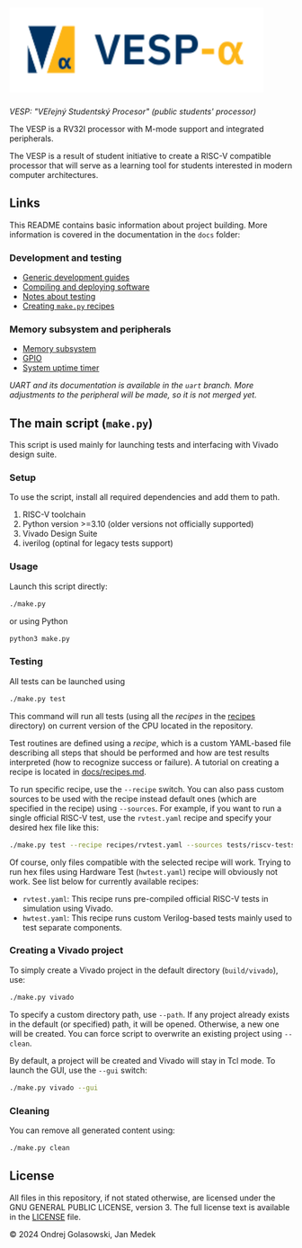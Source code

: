 # <img src="img/vesp_logo_export.svg" alt="VESP logo"  height="150"/>

*VESP: "VEřejný Studentský Procesor" (public students' processor)*

The VESP is a RV32I processor with M-mode support and integrated peripherals.

The VESP is a result of student initiative to create a RISC-V compatible processor that will serve as a learning tool for students interested in modern computer architectures.

## Links
This README contains basic information about project building. More information is covered in the documentation in the `docs` folder:

### Development and testing
- [Generic development guides](docs/development.md)
- [Compiling and deploying software](docs/software.md)
- [Notes about testing](docs/testing.md)
- [Creating `make.py` recipes](docs/recipes.md)

### Memory subsystem and peripherals
- [Memory subsystem](docs/memory_maps.md)
- [GPIO](docs/gpio.md)
- [System uptime timer](docs/millis_timer.md)

*UART and its documentation is available in the `uart` branch. More adjustments to the peripheral will be made, so it is not merged yet.*

## The main script (`make.py`)
This script is used mainly for launching tests and interfacing with Vivado design suite.

### Setup
To use the script, install all required dependencies and add them to path.

1. RISC-V toolchain
2. Python version >=3.10 (older versions not officially supported)
3. Vivado Design Suite
4. iverilog (optinal for legacy tests support)

### Usage

Launch this script directly:
```sh
./make.py
```

or using Python
```sh
python3 make.py
```

### Testing
All tests can be launched using
```sh
./make.py test
```
This command will run all tests (using all the *recipes* in the [recipes](/recipes/) directory) on current version of the CPU located in the repository.

Test routines are defined using a *recipe*, which is a custom YAML-based file describing all steps that should be performed and how are test results interpreted (how to recognize success or failure). A tutorial on creating a recipe is located in [docs/recipes.md](docs/recipes.md). 

To run specific recipe, use the `--recipe` switch. You can also pass custom sources to be used with the recipe instead default ones (which are specified in the recipe) using `--sources`. For example, if you want to run a single official RISC-V test, use the `rvtest.yaml` recipe and specify your desired hex file like this:
```sh
./make.py test --recipe recipes/rvtest.yaml --sources tests/riscv-tests-hex/rv32ui-p-add.hex
```

Of course, only files compatible with the selected recipe will work. Trying to run hex files using Hardware Test (`hwtest.yaml`) recipe will obviously not work. See list below for currently available recipes:
- `rvtest.yaml`: This recipe runs pre-compiled official RISC-V tests in simulation using Vivado.
- `hwtest.yaml`: This recipe runs custom Verilog-based tests mainly used to test separate components.

### Creating a Vivado project
To simply create a Vivado project in the default directory (`build/vivado`), use: 

```sh
./make.py vivado
```

To specify a custom directory path, use `--path`. If any project already exists in the default (or specified) path, it will be opened. Otherwise, a new one will be created. You can force script to overwrite an existing project using `--clean`.

By default, a project will be created and Vivado will stay in Tcl mode. To launch the GUI, use the `--gui` switch:
```sh
./make.py vivado --gui
```

### Cleaning
You can remove all generated content using:
```sh
./make.py clean
```

## License
All files in this repository, if not stated otherwise, are licensed under the GNU GENERAL PUBLIC LICENSE, version 3. The full license text is available in the [LICENSE](/LICENSE) file.

© 2024 Ondrej Golasowski, Jan Medek